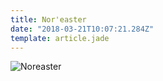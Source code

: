 ```yaml
---
title: Nor'easter
date: "2018-03-21T10:07:21.284Z"
template: article.jade
---
```


![Noreaster](animation-2018-03-21_10-07-21.gif)
